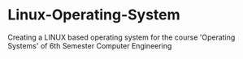 # Linux-Operating-System
Creating a LINUX based operating system for the course 'Operating Systems' of 6th Semester Computer Engineering
